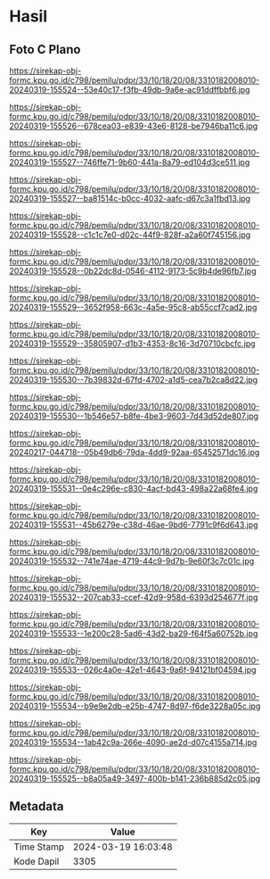 # Hasil

## Foto C Plano

https://sirekap-obj-formc.kpu.go.id/c798/pemilu/pdpr/33/10/18/20/08/3310182008010-20240319-155524--53e40c17-f3fb-49db-9a6e-ac91ddffbbf6.jpg

https://sirekap-obj-formc.kpu.go.id/c798/pemilu/pdpr/33/10/18/20/08/3310182008010-20240319-155526--678cea03-e839-43e6-8128-be7946ba11c6.jpg

https://sirekap-obj-formc.kpu.go.id/c798/pemilu/pdpr/33/10/18/20/08/3310182008010-20240319-155527--746ffe71-9b60-441a-8a79-ed104d3ce511.jpg

https://sirekap-obj-formc.kpu.go.id/c798/pemilu/pdpr/33/10/18/20/08/3310182008010-20240319-155527--ba81514c-b0cc-4032-aafc-d67c3a1fbd13.jpg

https://sirekap-obj-formc.kpu.go.id/c798/pemilu/pdpr/33/10/18/20/08/3310182008010-20240319-155528--c1c1c7e0-d02c-44f9-828f-a2a60f745156.jpg

https://sirekap-obj-formc.kpu.go.id/c798/pemilu/pdpr/33/10/18/20/08/3310182008010-20240319-155528--0b22dc8d-0546-4112-9173-5c9b4de96fb7.jpg

https://sirekap-obj-formc.kpu.go.id/c798/pemilu/pdpr/33/10/18/20/08/3310182008010-20240319-155529--3652f958-663c-4a5e-95c8-ab55ccf7cad2.jpg

https://sirekap-obj-formc.kpu.go.id/c798/pemilu/pdpr/33/10/18/20/08/3310182008010-20240319-155529--35805907-d1b3-4353-8c16-3d70710cbcfc.jpg

https://sirekap-obj-formc.kpu.go.id/c798/pemilu/pdpr/33/10/18/20/08/3310182008010-20240319-155530--7b39832d-67fd-4702-a1d5-cea7b2ca8d22.jpg

https://sirekap-obj-formc.kpu.go.id/c798/pemilu/pdpr/33/10/18/20/08/3310182008010-20240319-155530--1b546e57-b8fe-4be3-9603-7d43d52de807.jpg

https://sirekap-obj-formc.kpu.go.id/c798/pemilu/pdpr/33/10/18/20/08/3310182008010-20240217-044718--05b49db6-79da-4dd9-92aa-65452571dc16.jpg

https://sirekap-obj-formc.kpu.go.id/c798/pemilu/pdpr/33/10/18/20/08/3310182008010-20240319-155531--0e4c296e-c830-4acf-bd43-498a22a68fe4.jpg

https://sirekap-obj-formc.kpu.go.id/c798/pemilu/pdpr/33/10/18/20/08/3310182008010-20240319-155531--45b6279e-c38d-46ae-9bd6-7791c9f6d643.jpg

https://sirekap-obj-formc.kpu.go.id/c798/pemilu/pdpr/33/10/18/20/08/3310182008010-20240319-155532--741e74ae-4719-44c9-9d7b-9e60f3c7c01c.jpg

https://sirekap-obj-formc.kpu.go.id/c798/pemilu/pdpr/33/10/18/20/08/3310182008010-20240319-155532--207cab33-ccef-42d9-958d-6393d254677f.jpg

https://sirekap-obj-formc.kpu.go.id/c798/pemilu/pdpr/33/10/18/20/08/3310182008010-20240319-155533--1e200c28-5ad6-43d2-ba29-f64f5a60752b.jpg

https://sirekap-obj-formc.kpu.go.id/c798/pemilu/pdpr/33/10/18/20/08/3310182008010-20240319-155533--026c4a0e-42e1-4643-9a6f-94121bf04594.jpg

https://sirekap-obj-formc.kpu.go.id/c798/pemilu/pdpr/33/10/18/20/08/3310182008010-20240319-155534--b9e9e2db-e25b-4747-8d97-f6de3228a05c.jpg

https://sirekap-obj-formc.kpu.go.id/c798/pemilu/pdpr/33/10/18/20/08/3310182008010-20240319-155534--1ab42c9a-266e-4090-ae2d-d07c4155a714.jpg

https://sirekap-obj-formc.kpu.go.id/c798/pemilu/pdpr/33/10/18/20/08/3310182008010-20240319-155525--b8a05a49-3497-400b-b141-236b885d2c05.jpg


## Metadata

| Key        | Value               |
| ---------- | ------------------- |
| Time Stamp | 2024-03-19 16:03:48 |
| Kode Dapil | 3305                |



